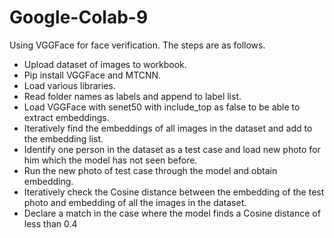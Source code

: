 # Google-Colab-9
Using VGGFace for face verification.
The steps are as follows.

- Upload dataset of images to workbook.
- Pip install VGGFace and MTCNN.
- Load various libraries.
- Read folder names as labels and append to label list.
- Load VGGFace with senet50 with include_top as false to be able to extract embeddings.
- Iteratively find the embeddings of all images in the dataset and add to the embedding list.
- Identify one person in the dataset as a test case and load new photo for him which the model has not seen before.
- Run the new photo of test case through the model and obtain embedding.
- Iteratively check the Cosine distance between the embedding of the test photo and embedding of all the images in the dataset.
- Declare a match in the case where the model finds a Cosine distance of less than 0.4
